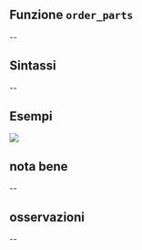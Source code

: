 ## Funzione `order_parts`

--

## Sintassi

--

## Esempi

<img src="/img/geometria/xxx/order_parts1.png">

## nota bene

--

## osservazioni

--